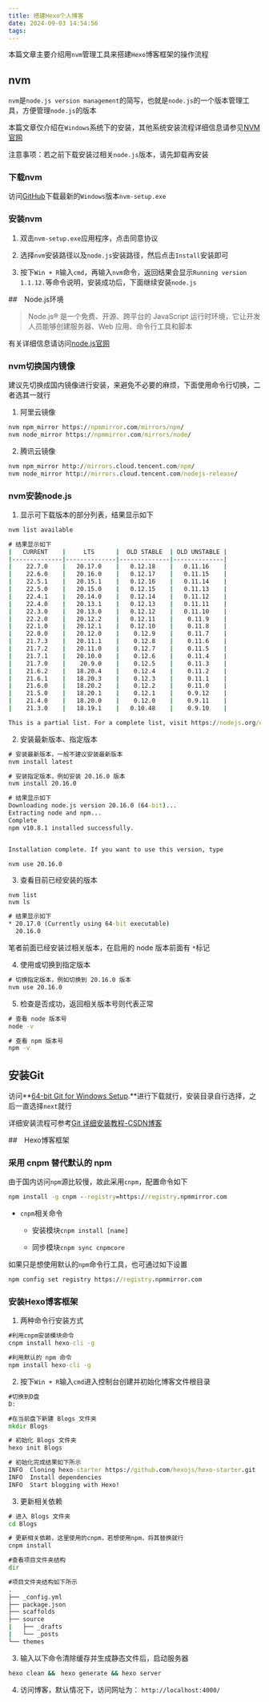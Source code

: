 ```yaml
---
title: 搭建Hexo个人博客
date: 2024-09-03 14:54:56
tags:
---
```


本篇文章主要介绍用`nvm`管理工具来搭建`Hexo`博客框架的操作流程

## nvm

`nvm`是`node.js version management`的简写，也就是`node.js`的一个版本管理工具，方便管理`node.js`的版本

本篇文章仅介绍在`Windows`系统下的安装，其他系统安装流程详细信息请参见[NVM官网](https://nvm.uihtm.com/)

注意事项：若之前下载安装过相关`node.js`版本，请先卸载再安装

### 下载nvm

访问[GitHub](https://github.com/coreybutler/nvm-windows/releases)下载最新的`Windows`版本`nvm-setup.exe`

### 安装nvm

1. 双击`nvm-setup.exe`应用程序，点击同意协议

2. 选择`nvm`安装路径以及`node.js`安装路径，然后点击`Install`安装即可

3. 按下`Win + R`输入`cmd`，再输入`nvm`命令，返回结果会显示`Running version 1.1.12.`等命令说明，安装成功后，下面继续安装`node.js`

##　Node.js环境

> Node.js® 是一个免费、开源、跨平台的 JavaScript 运行时环境，它让开发人员能够创建服务器、Web 应用、命令行工具和脚本

有关详细信息请访问[node.js官网](https://nodejs.org/zh-cn)

### nvm切换国内镜像

建议先切换成国内镜像进行安装，来避免不必要的麻烦，下面使用命令行切换，二者选其一就行

1. 阿里云镜像

```cmd
nvm npm_mirror https://npmmirror.com/mirrors/npm/ 
nvm node_mirror https://npmmirror.com/mirrors/node/
```

2. 腾讯云镜像 

```cmd
nvm npm_mirror http://mirrors.cloud.tencent.com/npm/ 
nvm node_mirror http://mirrors.cloud.tencent.com/nodejs-release/
```

### nvm安装node.js

1. 显示可下载版本的部分列表，结果显示如下

```cmd
nvm list available
```

```cmd
# 结果显示如下
|   CURRENT    |     LTS      |  OLD STABLE  | OLD UNSTABLE |
|--------------|--------------|--------------|--------------|
|    22.7.0    |   20.17.0    |   0.12.18    |   0.11.16    |
|    22.6.0    |   20.16.0    |   0.12.17    |   0.11.15    |
|    22.5.1    |   20.15.1    |   0.12.16    |   0.11.14    |
|    22.5.0    |   20.15.0    |   0.12.15    |   0.11.13    |
|    22.4.1    |   20.14.0    |   0.12.14    |   0.11.12    |
|    22.4.0    |   20.13.1    |   0.12.13    |   0.11.11    |
|    22.3.0    |   20.13.0    |   0.12.12    |   0.11.10    |
|    22.2.0    |   20.12.2    |   0.12.11    |    0.11.9    |
|    22.1.0    |   20.12.1    |   0.12.10    |    0.11.8    |
|    22.0.0    |   20.12.0    |    0.12.9    |    0.11.7    |
|    21.7.3    |   20.11.1    |    0.12.8    |    0.11.6    |
|    21.7.2    |   20.11.0    |    0.12.7    |    0.11.5    |
|    21.7.1    |   20.10.0    |    0.12.6    |    0.11.4    |
|    21.7.0    |    20.9.0    |    0.12.5    |    0.11.3    |
|    21.6.2    |   18.20.4    |    0.12.4    |    0.11.2    |
|    21.6.1    |   18.20.3    |    0.12.3    |    0.11.1    |
|    21.6.0    |   18.20.2    |    0.12.2    |    0.11.0    |
|    21.5.0    |   18.20.1    |    0.12.1    |    0.9.12    |
|    21.4.0    |   18.20.0    |    0.12.0    |    0.9.11    |
|    21.3.0    |   18.19.1    |   0.10.48    |    0.9.10    |

This is a partial list. For a complete list, visit https://nodejs.org/en/download/releases
```

2. 安装最新版本、指定版本

```cmd
# 安装最新版本，一般不建议安装最新版本
nvm install latest

# 安装指定版本，例如安装 20.16.0 版本
nvm install 20.16.0
```

```cmd
# 结果显示如下
Downloading node.js version 20.16.0 (64-bit)...
Extracting node and npm...
Complete
npm v10.8.1 installed successfully.


Installation complete. If you want to use this version, type

nvm use 20.16.0
```

3. 查看目前已经安装的版本

```
nvm list
nvm ls
```

```cmd
# 结果显示如下
* 20.17.0 (Currently using 64-bit executable)
  20.16.0
```

笔者前面已经安装过相关版本，在启用的 node 版本前面有 `*`标记

4. 使用或切换到指定版本

```cmd
# 切换指定版本，例如切换到 20.16.0 版本
nvm use 20.16.0
```

5. 检查是否成功，返回相关版本号则代表正常

```cmd
# 查看 node 版本号
node -v

# 查看 npm 版本号
npm -v
```

## 安装Git

访问**[64-bit Git for Windows Setup](https://github.com/git-for-windows/git/releases/download/v2.46.0.windows.1/Git-2.46.0-64-bit.exe).**进行下载就行，安装目录自行选择，之后一直选择`next`就行

详细安装流程可参考[Git 详细安装教程-CSDN博客](https://blog.csdn.net/mukes/article/details/115693833)

##　Hexo博客框架

### 采用 cnpm 替代默认的 npm

由于国内访问`npm`源比较慢，故此采用`cnpm`，配置命令如下

```cmd
npm install -g cnpm --registry=https://registry.npmmirror.com
```

- `cnpm`相关命令

  - 安装模块`cnpm install [name]`

  - 同步模块`cnpm sync cnpmcore`

如果只是想使用默认的`npm`命令行工具，也可通过如下设置

```cmd
npm config set registry https://registry.npmmirror.com
```

### 安装Hexo博客框架

1. 两种命令行安装方式

```cmd
#利用cnpm安装模块命令
cnpm install hexo-cli -g

#利用默认的 npm 命令
npm install hexo-cli -g
```

2. 按下`Win + R`输入`cmd`进入控制台创建并初始化博客文件根目录

```cmd
#切换到D盘
D:

#在当前盘下新建 Blogs 文件夹
mkdir Blogs

# 初始化 Blogs 文件夹
hexo init Blogs
```

```cmd
# 初始化完成结果如下所示
INFO  Cloning hexo-starter https://github.com/hexojs/hexo-starter.git
INFO  Install dependencies
INFO  Start blogging with Hexo!
```

3. 更新相关依赖

```cmd
# 进入 Blogs 文件夹
cd Blogs

# 更新相关依赖，这里使用的cnpm，若想使用npm，将其替换就行
cnpm install

#查看项目文件夹结构
dir
```

```cmd
#项目文件夹结构如下所示
.
├── _config.yml
├── package.json
├── scaffolds
├── source
|   ├── _drafts
|   └── _posts
└── themes
```

3. 输入以下命令清除缓存并生成静态文件后，启动服务器

```cmd
hexo clean &&　hexo generate && hexo server
```

4. 访问博客，默认情况下，访问网址为： `http://localhost:4000/`
